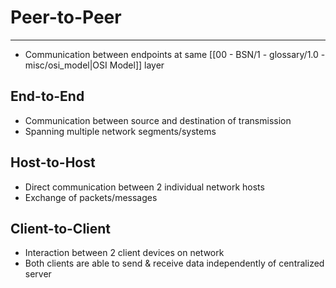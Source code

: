 # Peer-to-Peer
___
- Communication between endpoints at same [[00 - BSN/1 - glossary/1.0 - misc/osi_model|OSI Model]] layer
## End-to-End
- Communication between source and destination of transmission
- Spanning multiple network segments/systems
## Host-to-Host
- Direct communication between 2 individual network hosts
- Exchange of packets/messages
## Client-to-Client
- Interaction between 2 client devices on network
- Both clients are able to send & receive data independently of centralized server